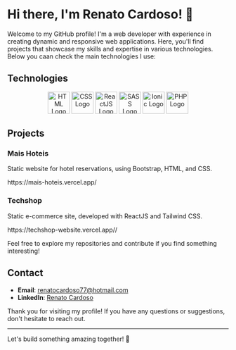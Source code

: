 # Hi there, I'm Renato Cardoso! 👋

Welcome to my GitHub profile! I'm a web developer with experience in creating dynamic and responsive web applications. Here, you'll find projects that showcase my skills and expertise in various technologies. Below you caan check the main technologies I use:

## Technologies

<p align="center">
  <img src="https://upload.wikimedia.org/wikipedia/commons/6/61/HTML5_logo_and_wordmark.svg" alt="HTML Logo" width="50" height="50"/>
  <img src="https://upload.wikimedia.org/wikipedia/commons/d/d5/CSS3_logo_and_wordmark.svg" alt="CSS Logo" width="50" height="50"/>
  <img src="https://upload.wikimedia.org/wikipedia/commons/a/a7/React-icon.svg" alt="ReactJS Logo" width="50" height="50"/>
  <img src="https://upload.wikimedia.org/wikipedia/commons/9/96/Sass_Logo_Color.svg" alt="SASS Logo" width="50" height="50"/>
  <img src="https://upload.wikimedia.org/wikipedia/commons/d/d1/Ionic_Logo.svg" alt="Ionic Logo" width="50" height="50"/>
  <img src="https://upload.wikimedia.org/wikipedia/commons/2/27/PHP-logo.svg" alt="PHP Logo" width="50" height="50"/>
</p>


## Projects

<h3>Mais Hoteis</h3>
<p>Static website for hotel reservations, using Bootstrap, HTML, and CSS.</p>
<p>https://mais-hoteis.vercel.app/</p>

<h3>Techshop</h3>
<p>Static e-commerce site, developed with ReactJS and Tailwind CSS.</p>
<p>https://techshop-website.vercel.app//</p>


Feel free to explore my repositories and contribute if you find something interesting!

## Contact

- **Email**: renatocardoso77@hotmail.com
- **LinkedIn**: [Renato Cardoso](https://www.linkedin.com/in/rcardoso243)

Thank you for visiting my profile! If you have any questions or suggestions, don't hesitate to reach out.

---

Let's build something amazing together! 🚀
